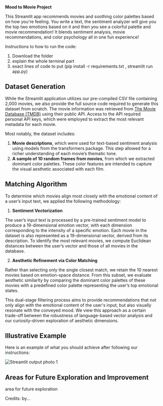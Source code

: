 **Mood to Movie Project**

This Streamlit app recommends movies and soothing color palettes based on how you're feeling. 
You write a text, the sentiment analyzer will give you the top two emotions based on it and then you see a colorful palette and movie recommendation! 
It blends sentiment analysis, movie recommendations, and color psychology all in one fun experience!

Instructions to how to run the code: 
1) Download the folder
2) explain the whole terminal part
3) exact lines of code to put (pip install -r requirements.txt , streamlit run app.py)



## Dataset Generation

While the Streamlit application utilizes our pre-compiled CSV file containing 2,000 movies, we also provide the full source code required to generate this dataset from scratch. The movie information was retrieved from [The Movie Database (TMDB)](https://www.themoviedb.org/) using their public API. Access to the API required personal API keys, which were employed to extract the most relevant metadata for each movie.

Most notably, the dataset includes:
1) **Movie descriptions**, which were used for text-based sentiment analysis using models from the transformers package. This step allowed for a richer understanding of each movie’s thematic tone.
2) **A sample of 10 random frames from movies**, from which we extracted dominant color palettes. These color features are intended to capture the visual aesthetic associated with each film.

## Matching Algorithm
To determine which movies align most closely with the emotional content of a user’s input text, we applied the following methodology:
1)	**Sentiment Vectorization**

The user’s input text is processed by a pre-trained sentiment model to produce a 19-dimensional emotion vector, with each dimension corresponding to the intensity of a specific emotion. Each movie in the dataset is also represented as a 19-dimensional vector, derived from its description. To identify the most relevant movies, we compute Euclidean distances between the user’s vector and those of all movies in the database.

2)	**Aesthetic Refinement via Color Matching**

Rather than selecting only the single closest match, we retain the 10 nearest movies based on emotion-space distance. From this subset, we evaluate aesthetic similarity by comparing the dominant color palettes of these movies with a predefined color palette representing the user’s top emotional states. 


This dual-stage filtering process aims to provide recommendations that not only align with the emotional content of the user's input, but also visually resonate with the conveyed mood.
We view this approach as a certain trade-off between the robustness of language-based vector analysis and our curiosity-driven exploration of aesthetic dimensions. 

## Illustrative Example
Here is an example of what you should achieve after following our instructions:

![Streamlit output photo 1 ](https://github.com/user-attachments/assets/5c2a6658-a60f-4299-ae52-0557028afe63)

## Areas for Future Exploration and Improvement








area for future exploration 


Credits: by...
